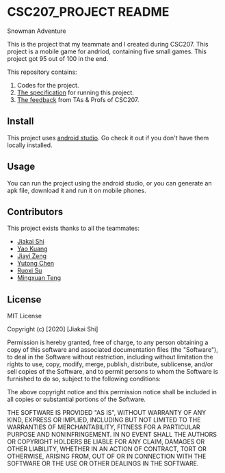 # CSC207_PROJECT README
Snowman Adventure

This is the project that my teammate and I created during CSC207. This project is a mobile game for andriod, containing five small games. This project got 95 out of 100 in the end.

This repository contains:

1. Codes for the project.
2. [The specification](SnowmanAdvanture/README.txt) for running this project.
3. [The feedback](Feedback.txt) from TAs & Profs of CSC207.

## Install
This project uses [android studio](https://developer.android.com/studio). Go check it out if you don't have them locally installed.

## Usage

You can run the project using the android studio, or you can generate an apk file, download it and run it on mobile phones.

## Contributors

This project exists thanks to all the teammates:
- [Jiakai Shi](https://github.com/VictorS67)
- [Yao Kuang](https://github.com/kylin99)
- [Jiayi Zeng](https://github.com/shURenZHOUluxun)
- [Yutong Chen](https://github.com/GAsInGood)
- [Ruoxi Su](https://github.com/SunashZero)
- [Mingxuan Teng](https://github.com/AlveinTeng)

## License
MIT License

Copyright (c) [2020] [Jiakai Shi]

Permission is hereby granted, free of charge, to any person obtaining a copy
of this software and associated documentation files (the "Software"), to deal
in the Software without restriction, including without limitation the rights
to use, copy, modify, merge, publish, distribute, sublicense, and/or sell
copies of the Software, and to permit persons to whom the Software is
furnished to do so, subject to the following conditions:

The above copyright notice and this permission notice shall be included in all
copies or substantial portions of the Software.

THE SOFTWARE IS PROVIDED "AS IS", WITHOUT WARRANTY OF ANY KIND, EXPRESS OR
IMPLIED, INCLUDING BUT NOT LIMITED TO THE WARRANTIES OF MERCHANTABILITY,
FITNESS FOR A PARTICULAR PURPOSE AND NONINFRINGEMENT. IN NO EVENT SHALL THE
AUTHORS OR COPYRIGHT HOLDERS BE LIABLE FOR ANY CLAIM, DAMAGES OR OTHER
LIABILITY, WHETHER IN AN ACTION OF CONTRACT, TORT OR OTHERWISE, ARISING FROM,
OUT OF OR IN CONNECTION WITH THE SOFTWARE OR THE USE OR OTHER DEALINGS IN THE
SOFTWARE.
